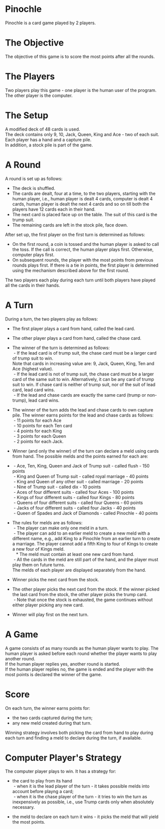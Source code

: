 # Pinochle
Pinochle is a card game played by 2 players.

# The Objective
The objective of this game is to score the most points after all the rounds.

# The Players
Two players play this game - one player is the human user of the program. The other player is the computer.

# The Setup
A modified deck of 48 cards is used.<br />
The deck contains only 9, 10, Jack, Queen, King and Ace - two of each suit.<br />
Each player has a hand and a capture pile.<br />
In addition, a stock pile is part of the game.<br />

# A Round
A round is set up as follows:<br />
- The deck is shuffled.<br />
- The cards are dealt, four at a time, to the two players, starting with the human player, i.e., human player is dealt 4 cards, computer is dealt 4 cards, human player is dealt the next 4 cards and so on till both the players have 12 cards each in their hand.<br />
- The next card is placed face up on the table. The suit of this card is the trump suit.<br />
- The remaining cards are left in the stock pile, face down.<br />

After set up, the first player on the first turn is determined as follows:<br />
- On the first round, a coin is tossed and the human player is asked to call the toss. If the call is correct, the human player plays first. Otherwise, computer plays first.<br />
- On subsequent rounds, the player with the most points from previous rounds plays first. If there is a tie in points, the first player is determined using the mechanism described above for the first round.<br />

The two players each play during each turn until both players have played all the cards in their hands.<br />

# A Turn
During a turn, the two players play as follows:<br />
- The first player plays a card from hand, called the lead card.<br />
- The other player plays a card from hand, called the chase card.<br />
- The winner of the turn is determined as follows:<br />
 &nbsp;- If the lead card is of trump suit, the chase card must be a larger card of trump suit to win.<br />
  Note that cards in increasing value are: 9, Jack, Queen, King, Ten and Ace (highest value).<br />
 &nbsp;- If the lead card is not of trump suit, the chase card must be a larger card of the same suit to win. Alternatively, it can be any card of trump suit to win. If chase card is neither of trump suit, nor of the suit of lead card, lead card wins.<br />
 &nbsp;- If the lead and chase cards are exactly the same card (trump or non-trump), lead card wins.<br />
 
- The winner of the turn adds the lead and chase cards to own capture pile. The winner earns points for the lead and chase cards as follows:<br />
 &nbsp;- 11 points for each Ace<br />
 &nbsp;- 10 points for each Ten card<br />
 &nbsp;- 4 points for each King<br />
 &nbsp;- 3 points for each Queen<br />
 &nbsp;- 2 points for each Jack.<br />
 
- Winner (and only the winner) of the turn can declare a meld using cards from hand. The possible melds and the points earned for each are:<br />
 - &nbsp;- Ace, Ten, King, Queen and Jack of Trump suit - called flush - 150 points<br />
 &nbsp;- King and Queen of Trump suit - called royal marriage - 40 points<br />
 &nbsp;- King and Queen of any other suit - called marriage - 20 points<br />
 &nbsp;- Nine of Trump suit - called dix - 10 points<br />
 &nbsp;- Aces of four different suits - called four Aces - 100 points<br />
 &nbsp;- Kings of four different suits - called four Kings - 80 points<br />
 &nbsp;- Queens of four different suits - called four Queens - 60 points<br />
 &nbsp;- Jacks of four different suits - called four Jacks - 40 points<br />
 &nbsp;- Queen of Spades and Jack of Diamonds - called Pinochle - 40 points<br />
 
- The rules for melds are as follows:<br />
 &nbsp;- The player can make only one meld in a turn.<br />
 &nbsp;- The player can add to an earlier meld to create a new meld with a different name, e.g., add King to a Pinochle from an earlier turn to create a marriage. The player cannot add a fifth King to four of Kings to create a new four of Kings meld.<br />
&nbsp;&nbsp; * The meld must contain at least one new card from hand.<br />
 &nbsp;- All the cards in the meld are still part of the hand, and the player must play them on future turns.<br />
The melds of each player are displayed separately from the hand.<br />

- Winner picks the next card from the stock.<br />
- The other player picks the next card from the stock. If the winner picked the last card from the stock, the other player picks the trump card.<br />
 &nbsp;- Note that once the stock is exhausted, the game continues without either player picking any new card.<br />
 
- Winner will play first on the next turn.<br />

# A Game
A game consists of as many rounds as the human player wants to play. The human player is asked before each round whether the player wants to play another round.<br />
If the human player replies yes, another round is started.<br />
If the human player replies no, the game is ended and the player with the most points is declared the winner of the game.<br />

# Score
On each turn, the winner earns points for:<br />
- the two cards captured during the turn;<br />
- any new meld created during that turn.<br />

Winning strategy involves both picking the card from hand to play during each turn and finding a meld to declare during the turn, if available.<br />

# Computer Player's Strategy
The computer player plays to win. It has a strategy for:<br />
- the card to play from its hand<br />
 &nbsp;-  when it is the lead player of the turn - it takes possible melds into account before playng a card;<br />
 &nbsp;-  when it is the chase player of the turn - it tries to win the turn as inexpensively as possible, i.e., use Trump cards only when absolutely necessary.<br />
 
- the meld to declare on each turn it wins - it picks the meld that will yield the most points.<br />
